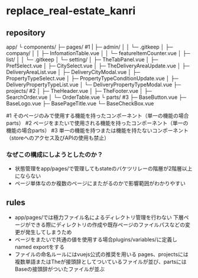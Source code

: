# replace_real-estate_kanri

## repository
app/
  └ components/
      ├─ pages/ #1
      |     ├─ admin/
      │     │     └─ .gitkeep
      │     ├─ company/
      │     │     ├─ InfomationTable.vue
      │     │     └─ featureItemCounter.vue
      │     ├─ list/
      │     │     └─ .gitkeep
      │     └─ setting/
      │           ├─ TheTabPanel.vue
      │           ├─ PrefSelect.vue
      │           ├─ CitySelect.vue
      │           ├─ TheDeliveryAreaUpdate.vue
      │           ├─ DeliveryAreaList.vue
      │           ├─ DeliveryCityModal.vue
      │           ├─ PropertyTypeSelect.vue
      │           ├─ PropertyTypeConditionUpdate.vue
      │           ├─ DeliveryPropertyTypeList.vue
      │           └─ DeliveryPropertyTypeModal.vue
      ├─ projects/ #2
      │     ├─ TheHeader.vue
      │     ├─ TheFooter.vue
      │     ├─ SearchOrder.vue
      │     └─ OrderTable.vue
      └ parts/ #3
            ├─ BaseButton.vue
            ├─ BaseLogo.vue
            ├─ BasePageTitle.vue
            └─ BaseCheckBox.vue
    
#1 そのページのみで使用する機能を持ったコンポーネント（単一の機能の場合parts）
#2 ページをまたいで使用される機能を持ったコンポーネント（単一の機能の場合parts）
#3 単一の機能を持つまたは機能を持たないコンポーネント（storeへのアクセス及びAPIの使用も禁止）

### なぜこの構成にしようとしたのか？
- 状態管理をapp/pages/で管理してもstateのバケツリレーの階層が2階層以上にならない
- ページ単体なのか複数のページにまたがるのかで影響範囲がわかりやすい

## rules
- app/pages/では極力ファイル名によるディレクトリ管理を行わない
  下層ページができる際にディレクトリの作成や既存ページのファイルパスなどの変更が発生してしまうため
- ページをまたいで共通の値を使用する場合plugins/variables/に定義しnamed exportをする
- ファイルの命名ルールにはvuejs公式の推奨を用いる
  pages、projectsには複数単語またはTheが接頭辞としてついているファイルが並び、partsにはBaseの接頭辞がついたファイルが並ぶ
  
